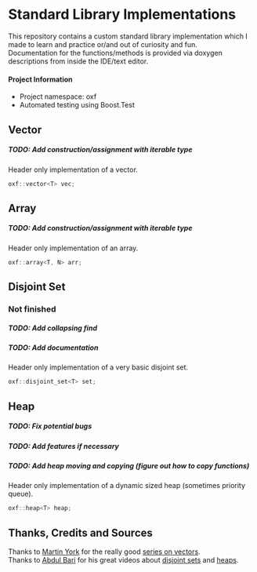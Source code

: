 # Standard Library Implementations
This repository contains a custom standard library implementation which I made to learn and practice or/and out of curiosity and fun. <br>
Documentation for the functions/methods is provided via doxygen descriptions from inside the IDE/text editor.

#### Project Information
- Project namespace: oxf
- Automated testing using Boost.Test

## Vector
##### TODO: Add construction/assignment with iterable type
Header only implementation of a vector.
```cpp
oxf::vector<T> vec;
```

## Array
##### TODO: Add construction/assignment with iterable type
Header only implementation of an array.
```cpp
oxf::array<T, N> arr;
```

## Disjoint Set
### Not finished
##### TODO: Add collapsing find
##### TODO: Add documentation
Header only implementation of a very basic disjoint set.
```cpp
oxf::disjoint_set<T> set;
```

## Heap
##### TODO: Fix potential bugs
##### TODO: Add features if necessary
##### TODO: Add heap moving and copying (figure out how to copy functions)
Header only implementation of a dynamic sized heap (sometimes priority queue).
```cpp
oxf::heap<T> heap;
```

## Thanks, Credits and Sources
Thanks to [Martin York](https://github.com/Loki-Astari) for the really good [series on vectors](https://lokiastari.com/blog/2016/02/27/vector/val.html). <br>
Thanks to [Abdul Bari](https://www.youtube.com/channel/UCZCFT11CWBi3MHNlGf019nw) for his great videos about [disjoint sets](https://www.youtube.com/watch?v=wU6udHRIkcc) and [heaps](https://www.youtube.com/watch?v=HqPJF2L5h9U).
